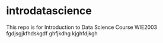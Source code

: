 # introdatascience
This repo is for Introduction to Data Science Course WIE2003
fgdjsgjkfhdskgdf ghfjkdhg kjghfdjkgh

